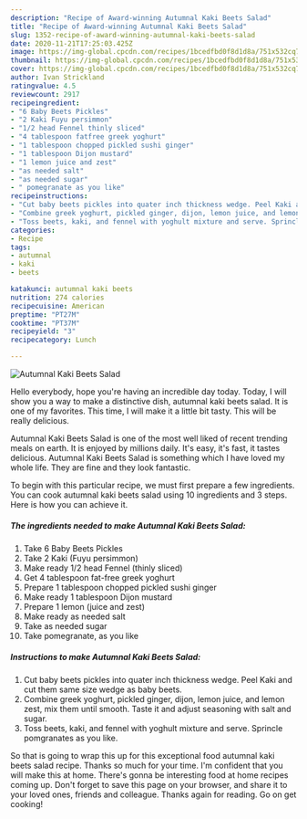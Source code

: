 ```yaml
---
description: "Recipe of Award-winning Autumnal Kaki Beets Salad"
title: "Recipe of Award-winning Autumnal Kaki Beets Salad"
slug: 1352-recipe-of-award-winning-autumnal-kaki-beets-salad
date: 2020-11-21T17:25:03.425Z
image: https://img-global.cpcdn.com/recipes/1bcedfbd0f8d1d8a/751x532cq70/autumnal-kaki-beets-salad-recipe-main-photo.jpg
thumbnail: https://img-global.cpcdn.com/recipes/1bcedfbd0f8d1d8a/751x532cq70/autumnal-kaki-beets-salad-recipe-main-photo.jpg
cover: https://img-global.cpcdn.com/recipes/1bcedfbd0f8d1d8a/751x532cq70/autumnal-kaki-beets-salad-recipe-main-photo.jpg
author: Ivan Strickland
ratingvalue: 4.5
reviewcount: 2917
recipeingredient:
- "6 Baby Beets Pickles"
- "2 Kaki Fuyu persimmon"
- "1/2 head Fennel thinly sliced"
- "4 tablespoon fatfree greek yoghurt"
- "1 tablespoon chopped pickled sushi ginger"
- "1 tablespoon Dijon mustard"
- "1 lemon juice and zest"
- "as needed salt"
- "as needed sugar"
- " pomegranate as you like"
recipeinstructions:
- "Cut baby beets pickles into quater inch thickness wedge. Peel Kaki and cut them same size wedge as baby beets."
- "Combine greek yoghurt, pickled ginger, dijon, lemon juice, and lemon zest, mix them until smooth. Taste it and adjust seasoning with salt and sugar."
- "Toss beets, kaki, and fennel with yoghult mixture and serve. Sprincle pomgranates as you like."
categories:
- Recipe
tags:
- autumnal
- kaki
- beets

katakunci: autumnal kaki beets 
nutrition: 274 calories
recipecuisine: American
preptime: "PT27M"
cooktime: "PT37M"
recipeyield: "3"
recipecategory: Lunch

---
```



![Autumnal Kaki Beets Salad](https://img-global.cpcdn.com/recipes/1bcedfbd0f8d1d8a/751x532cq70/autumnal-kaki-beets-salad-recipe-main-photo.jpg)

Hello everybody, hope you're having an incredible day today. Today, I will show you a way to make a distinctive dish, autumnal kaki beets salad. It is one of my favorites. This time, I will make it a little bit tasty. This will be really delicious.

Autumnal Kaki Beets Salad is one of the most well liked of recent trending meals on earth. It is enjoyed by millions daily. It's easy, it's fast, it tastes delicious. Autumnal Kaki Beets Salad is something which I have loved my whole life. They are fine and they look fantastic.




To begin with this particular recipe, we must first prepare a few ingredients. You can cook autumnal kaki beets salad using 10 ingredients and 3 steps. Here is how you can achieve it.

<!--inarticleads1-->

##### The ingredients needed to make Autumnal Kaki Beets Salad:

1. Take 6 Baby Beets Pickles
1. Take 2 Kaki (Fuyu persimmon)
1. Make ready 1/2 head Fennel (thinly sliced)
1. Get 4 tablespoon fat-free greek yoghurt
1. Prepare 1 tablespoon chopped pickled sushi ginger
1. Make ready 1 tablespoon Dijon mustard
1. Prepare 1 lemon (juice and zest)
1. Make ready as needed salt
1. Take as needed sugar
1. Take  pomegranate, as you like




<!--inarticleads2-->

##### Instructions to make Autumnal Kaki Beets Salad:

1. Cut baby beets pickles into quater inch thickness wedge. Peel Kaki and cut them same size wedge as baby beets.
1. Combine greek yoghurt, pickled ginger, dijon, lemon juice, and lemon zest, mix them until smooth. Taste it and adjust seasoning with salt and sugar.
1. Toss beets, kaki, and fennel with yoghult mixture and serve. Sprincle pomgranates as you like.




So that is going to wrap this up for this exceptional food autumnal kaki beets salad recipe. Thanks so much for your time. I'm confident that you will make this at home. There's gonna be interesting food at home recipes coming up. Don't forget to save this page on your browser, and share it to your loved ones, friends and colleague. Thanks again for reading. Go on get cooking!
